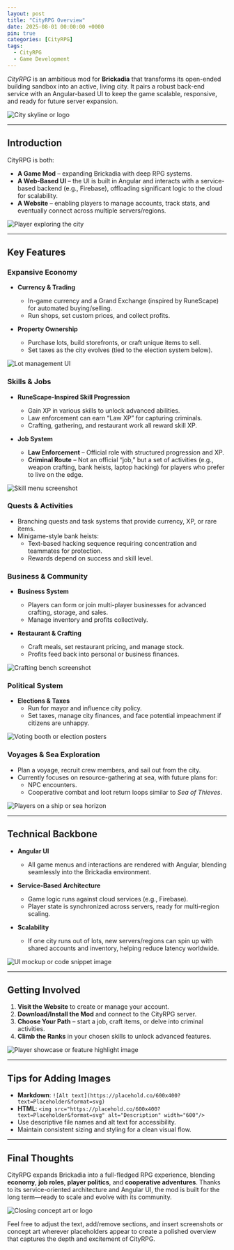 ```yaml
---
layout: post
title: "CityRPG Overview"
date: 2025-08-01 00:00:00 +0000
pin: true
categories: [CityRPG]
tags:
  - CityRPG
  - Game Development
---
```


*CityRPG* is an ambitious mod for **Brickadia** that transforms its open-ended building sandbox into an active, living city. It pairs a robust back-end service with an Angular-based UI to keep the game scalable, responsive, and ready for future server expansion.

![City skyline or logo](https://placehold.co/600x400?text=Placeholder&format=svg)

---

## Introduction
CityRPG is both:
- **A Game Mod** – expanding Brickadia with deep RPG systems.
- **A Web-Based UI** – the UI is built in Angular and interacts with a service-based backend (e.g., Firebase), offloading significant logic to the cloud for scalability.
- **A Website** – enabling players to manage accounts, track stats, and eventually connect across multiple servers/regions.

![Player exploring the city](https://placehold.co/600x400?text=Placeholder&format=svg)

---

## Key Features

### Expansive Economy
- **Currency & Trading**  
  - In-game currency and a Grand Exchange (inspired by RuneScape) for automated buying/selling.
  - Run shops, set custom prices, and collect profits.

- **Property Ownership**  
  - Purchase lots, build storefronts, or craft unique items to sell.
  - Set taxes as the city evolves (tied to the election system below).

![Lot management UI](https://placehold.co/600x400?text=Placeholder&format=svg)

### Skills & Jobs
- **RuneScape-Inspired Skill Progression**  
  - Gain XP in various skills to unlock advanced abilities.
  - Law enforcement can earn “Law XP” for capturing criminals.
  - Crafting, gathering, and restaurant work all reward skill XP.

- **Job System**  
  - **Law Enforcement** – Official role with structured progression and XP.  
  - **Criminal Route** – Not an official “job,” but a set of activities (e.g., weapon crafting, bank heists, laptop hacking) for players who prefer to live on the edge.

![Skill menu screenshot](https://placehold.co/600x400?text=Placeholder&format=svg)

### Quests & Activities
- Branching quests and task systems that provide currency, XP, or rare items.
- Minigame-style bank heists:
  - Text-based hacking sequence requiring concentration and teammates for protection.
  - Rewards depend on success and skill level.

### Business & Community
- **Business System**  
  - Players can form or join multi-player businesses for advanced crafting, storage, and sales.
  - Manage inventory and profits collectively.

- **Restaurant & Crafting**  
  - Craft meals, set restaurant pricing, and manage stock.
  - Profits feed back into personal or business finances.

![Crafting bench screenshot](https://placehold.co/600x400?text=Placeholder&format=svg)

### Political System
- **Elections & Taxes**  
  - Run for mayor and influence city policy.
  - Set taxes, manage city finances, and face potential impeachment if citizens are unhappy.

![Voting booth or election posters](https://placehold.co/600x400?text=Placeholder&format=svg)

### Voyages & Sea Exploration
- Plan a voyage, recruit crew members, and sail out from the city.
- Currently focuses on resource-gathering at sea, with future plans for:
  - NPC encounters.
  - Cooperative combat and loot return loops similar to *Sea of Thieves*.

![Players on a ship or sea horizon](https://placehold.co/600x400?text=Placeholder&format=svg)

---

## Technical Backbone

- **Angular UI**  
  - All game menus and interactions are rendered with Angular, blending seamlessly into the Brickadia environment.

- **Service-Based Architecture**  
  - Game logic runs against cloud services (e.g., Firebase).  
  - Player state is synchronized across servers, ready for multi-region scaling.

- **Scalability**  
  - If one city runs out of lots, new servers/regions can spin up with shared accounts and inventory, helping reduce latency worldwide.

![UI mockup or code snippet image](https://placehold.co/600x400?text=Placeholder&format=svg)

---

## Getting Involved
1. **Visit the Website** to create or manage your account.  
2. **Download/Install the Mod** and connect to the CityRPG server.  
3. **Choose Your Path** – start a job, craft items, or delve into criminal activities.  
4. **Climb the Ranks** in your chosen skills to unlock advanced features.

![Player showcase or feature highlight image](https://placehold.co/600x400?text=Placeholder&format=svg)

---

## Tips for Adding Images
- **Markdown**: `![Alt text](https://placehold.co/600x400?text=Placeholder&format=svg)`
- **HTML**: `<img src="https://placehold.co/600x400?text=Placeholder&format=svg" alt="Description" width="600"/>`
- Use descriptive file names and alt text for accessibility.
- Maintain consistent sizing and styling for a clean visual flow.

---

## Final Thoughts
CityRPG expands Brickadia into a full-fledged RPG experience, blending **economy**, **job roles**, **player politics**, and **cooperative adventures**. Thanks to its service-oriented architecture and Angular UI, the mod is built for the long term—ready to scale and evolve with its community.

![Closing concept art or logo](https://placehold.co/600x400?text=Placeholder&format=svg)

Feel free to adjust the text, add/remove sections, and insert screenshots or concept art wherever placeholders appear to create a polished overview that captures the depth and excitement of CityRPG.

